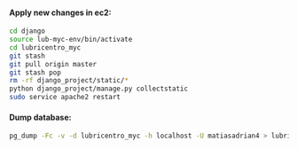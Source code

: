 #### Apply new changes in ec2:

```bash
cd django
source lub-myc-env/bin/activate
cd lubricentro_myc
git stash
git pull origin master
git stash pop
rm -rf django_project/static/*
python django_project/manage.py collectstatic
sudo service apache2 restart
```

#### Dump database:

```bash
pg_dump -Fc -v -d lubricentro_myc -h localhost -U matiasadrian4 > lubricentro_myc_12_1_2021.sql
```
